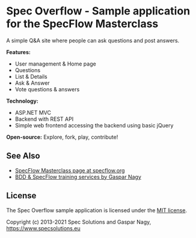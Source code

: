 # Spec Overflow - Sample application for the SpecFlow Masterclass

A simple Q&A site where people can ask questions and post answers. 

**Features:**

* User management & Home page
* Questions
* List & Details
* Ask & Answer
* Vote questions & answers

**Technology:**

* ASP.NET MVC
* Backend with REST API
* Simple web frontend accessing the backend using basic jQuery

**Open-source:** Explore, fork, play, contribute!


## See Also

* [SpecFlow Masterclass page at specflow.org](https://specflow.org/community/webinars/masterclass/)
* [BDD & SpecFlow training services by Gaspar Nagy](https://www.specsolutions.eu/courses/)

## License

The Spec Overflow sample application is licensed under the [MIT license](LICENSE).

Copyright (c) 2013-2021 Spec Solutions and Gaspar Nagy, https://www.specsolutions.eu

